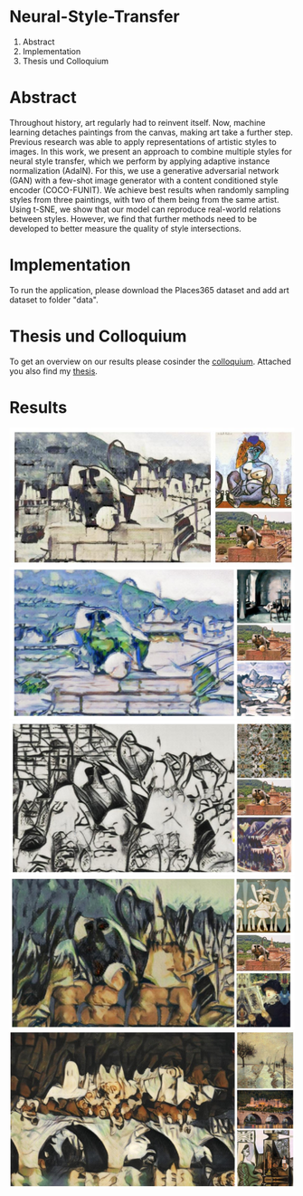 # Neural-Style-Transfer

1. Abstract
2. Implementation
3. Thesis und Colloquium

# Abstract
Throughout history, art regularly had to reinvent itself. Now, machine learning detaches paintings from the canvas, making art take a further step. Previous research was able to apply representations of artistic styles to images. In this work, we present an approach to combine multiple styles for neural style transfer, which we perform by applying adaptive instance normalization (AdaIN). For this, we use a generative adversarial network (GAN) with a few-shot image generator with a content conditioned style encoder (COCO-FUNIT). We achieve best results when randomly sampling styles from three paintings, with two of them being from the same artist. Using t-SNE, we show that our model can reproduce real-world relations between styles. However, we find that further methods need to be developed to better measure the quality of style intersections.

# Implementation
To run the application, please download the Places365 dataset and add art dataset to folder "data". 

# Thesis und Colloquium
To get an overview on our results please cosinder the [colloquium](https://github.com/fmunzlin/Neural-Style-Transfer/blob/main/Colloquium_munzlinger.pdf). Attached you also find my [thesis](https://github.com/fmunzlin/Neural-Style-Transfer/blob/main/Masterarbeit_Munzlinger.pdf).

# Results

![Heidelberg Brueckenaffe stylized in the style of Picasso](figures/Ape_1_Picasso.jpg)
![Heidelberg Brueckenaffe stylized in the style of Peploe](figures/Ape_2_1_Peploe.jpg)
![Heidelberg Brueckenaffe stylized in the styles of Pollock and Kirchner](figures/ape_2_2_Pollock_kirchner.jpg)
![Heidelberg Brueckenaffe stylized in the styles of Picasso and Manet](figures/Ape_2_2_Picasso_Manet.jpg)
![Heidelberg castle stylized in the styles of Pissarro and Picasso](figures/HD_2_2_pissarro_picasso.jpg)
